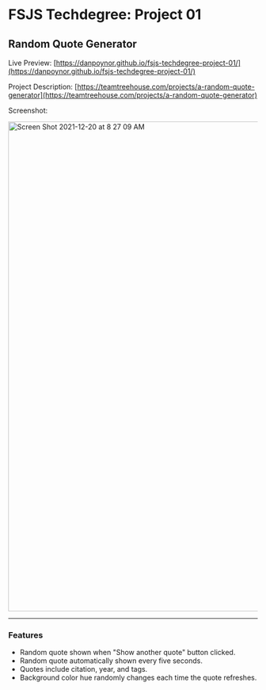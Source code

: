 # FSJS Techdegree: Project 01

## Random Quote Generator

Live Preview: [https://danpoynor.github.io/fsjs-techdegree-project-01/](https://danpoynor.github.io/fsjs-techdegree-project-01/)

Project Description: [https://teamtreehouse.com/projects/a-random-quote-generator](https://teamtreehouse.com/projects/a-random-quote-generator)

Screenshot:

<img width="988" alt="Screen Shot 2021-12-20 at 8 27 09 AM" src="https://user-images.githubusercontent.com/764270/146783073-fd68405a-581f-43ee-9628-c1bfc16e8d6f.png">

---

### Features

- Random quote shown when "Show another quote" button clicked.
- Random quote automatically shown every five seconds.
- Quotes include citation, year, and tags.
- Background color hue randomly changes each time the quote refreshes.
